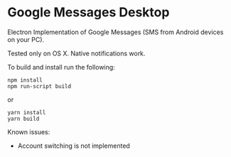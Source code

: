 # Google Messages Desktop

Electron Implementation of Google Messages (SMS from Android devices on your PC). 

Tested only on OS X. Native notifications work. 

To build and install run the following:
```
npm install
npm run-script build
```
or
```
yarn install
yarn build
```

Known issues:

* Account switching is not implemented
